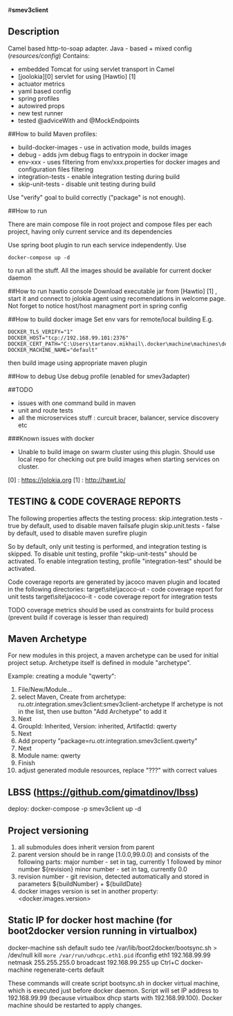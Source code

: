 #**smev3client**
## Description
Camel based http-to-soap adapter. Java - based + mixed config (*resources/config*)
Contains:
- embedded Tomcat for using servlet transport in Camel
- [joolokia][0] servlet for using [Hawtio] [1]
- actuator metrics
- yaml based config
- spring profiles
- autowired props
- new test runner
- tested @adviceWith and @MockEndpoints

##How to build
Maven profiles:
- build-docker-images - use in activation mode, builds images
- debug - adds jvm debug flags to entrypoin in docker image
- env-xxx - uses filtering from env/xxx.properties for docker images and configuration files filtering
- integration-tests - enable integration testing during build
- skip-unit-tests - disable unit testing during build

Use "verify" goal to build correctly ("package" is not enough).

##How to run

There are main compose file in root project and compose files per each project, having only current service and 
its dependencies

Use spring boot plugin to run each service independently.
Use 
```
docker-compose up -d 
```
to run all the stuff.
All the images should be available for current docker daemon

##How to run hawtio console
Download executable jar from [Hawtio] [1] , start it and connect to jolokia agent using recomendations in welcome page.
Not forget to notice host/host managment port in spring config

##How to build docker image
Set env vars for remote/local building
E.g. 
```
DOCKER_TLS_VERIFY="1"
DOCKER_HOST="tcp://192.168.99.101:2376"
DOCKER_CERT_PATH="C:\Users\tartanov.mikhail\.docker\machine\machines\default"
DOCKER_MACHINE_NAME="default"
```
then build image using appropriate maven plugin

##How to debug
Use debug profile (enabled for smev3adapter)

##TODO
- issues with one command build in maven
- unit and route tests
- all the microservices stuff : curcuit bracer, balancer, service discovery etc

###Known issues with docker
- Unable to build image on swarm cluster using this plugin. Should use local repo for checking out pre build images when starting services on cluster.

[0] : https://jolokia.org
[1] : http://hawt.io/

## TESTING & CODE COVERAGE REPORTS

The following properties affects the testing process:
skip.integration.tests - true by default, used to disable maven failsafe plugin
skip.unit.tests - false by default, used to disable maven surefire plugin

So by default, only unit testing is performed, and integration testing is skipped.
To disable unit testing, profile "skip-unit-tests" should be activated.
To enable integration testing, profile "integration-test" should be activated.

Code coverage reports are generated by jacoco maven plugin and located in the following directories:
target\site\jacoco-ut - code coverage report for unit tests
target\site\jacoco-it - code coverage report for integration tests

TODO coverage metrics should be used as constraints for build process (prevent build if coverage is lesser than required)

## Maven Archetype

For new modules in this project, a maven  archetype can be used for initial project setup.
Archetype itself is defined in module "archetype".

Example: creating a module "qwerty":
1. File/New/Module...
2. select Maven, Create from archetype: ru.otr.integration.smev3client:smev3client-archetype
   If archetype is not in the list, then use button "Add Archetype" to add it
3. Next
4. GroupId: Inherited, Version: inherited, ArtifactId: qwerty
5. Next
6. Add property "package=ru.otr.integration.smev3client.qwerty"
7. Next
8. Module name: qwerty
9. Finish
10. adjust generated module resources, replace "???" with correct values

## LBSS (https://github.com/gimatdinov/lbss)

deploy: docker-compose -p smev3client up -d

## Project versioning

1. all submodules does inherit version from parent
2. parent version should be in range [1.0.0,99.0.0) and consists of the following parts:
  major number - set in <version> tag, currently 1 followed by minor number ${revision}
  minor number - set in <revision> tag, currently 0.0
3. revision number - git revision, detected automatically and stored in parameters ${buildNumber} + ${buildDate}
4. docker images version is set in another property: <docker.images.version>

## Static IP for docker host machine (for boot2docker version running in virtualbox)

docker-machine ssh default
sudo tee /var/lib/boot2docker/bootsync.sh > /dev/null
kill `more /var/run/udhcpc.eth1.pid`
ifconfig eth1 192.168.99.99 netmask 255.255.255.0 broadcast 192.168.99.255 up
Ctrl+C
docker-machine regenerate-certs default

These commands will create script bootsync.sh in docker virtual machine, which is executed just before docker daemon.
Script will set IP address to 192.168.99.99 (because virtualbox dhcp starts with 192.168.99.100).
Docker machine should be restarted to apply changes.